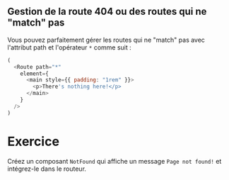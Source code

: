 ## Gestion de la route 404 ou des routes qui ne "match" pas

Vous pouvez parfaitement gérer les routes qui ne "match" pas avec l'attribut path et l'opérateur `*` comme suit :

```js
(
  <Route path="*"
    element={
      <main style={{ padding: "1rem" }}>
        <p>There's nothing here!</p>
      </main>
    }
  />
)
```

# Exercice

Créez un composant `NotFound` qui affiche un message `Page not found!` et intégrez-le dans le routeur.